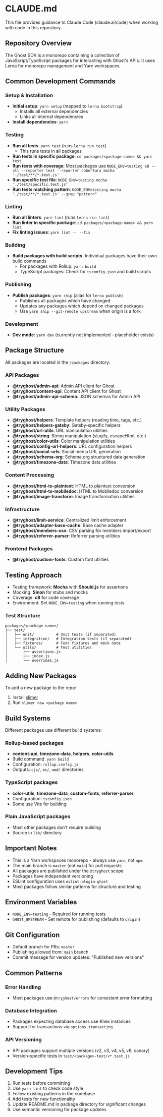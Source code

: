 # CLAUDE.md

This file provides guidance to Claude Code (claude.ai/code) when working with code in this repository.

## Repository Overview

The Ghost SDK is a monorepo containing a collection of JavaScript/TypeScript packages for interacting with Ghost's APIs. It uses Lerna for monorepo management and Yarn workspaces.

## Common Development Commands

### Setup & Installation
- **Initial setup**: `yarn setup` (mapped to `lerna bootstrap`)
  - Installs all external dependencies
  - Links all internal dependencies
- **Install dependencies**: `yarn`

### Testing
- **Run all tests**: `yarn test` (runs `lerna run test`)
  - This runs tests in all packages
- **Run tests in specific package**: `cd packages/<package-name> && yarn test`
- **Run tests with coverage**: Most packages use `NODE_ENV=testing c8 --all --reporter text --reporter cobertura mocha './test/**/*.test.js'`
- **Run specific test file**: `NODE_ENV=testing mocha './test/specific.test.js'`
- **Run tests matching pattern**: `NODE_ENV=testing mocha './test/**/*.test.js' --grep "pattern"`

### Linting
- **Run all linters**: `yarn lint` (runs `lerna run lint`)
- **Run linter in specific package**: `cd packages/<package-name> && yarn lint`
- **Fix linting issues**: `yarn lint -- --fix`

### Building
- **Build packages with build scripts**: Individual packages have their own build commands
  - For packages with Rollup: `yarn build`
  - TypeScript packages: Check for `tsconfig.json` and build scripts

### Publishing
- **Publish packages**: `yarn ship` (alias for `lerna publish`)
  - Publishes all packages which have changed
  - Updates any packages which depend on changed packages
  - Use `yarn ship --git-remote upstream` when origin is a fork

### Development
- **Dev mode**: `yarn dev` (currently not implemented - placeholder exists)

## Package Structure

All packages are located in the `/packages` directory:

### API Packages
- **@tryghost/admin-api**: Admin API client for Ghost
- **@tryghost/content-api**: Content API client for Ghost
- **@tryghost/admin-api-schema**: JSON schemas for Admin API

### Utility Packages
- **@tryghost/helpers**: Template helpers (reading time, tags, etc.)
- **@tryghost/helpers-gatsby**: Gatsby-specific helpers
- **@tryghost/url-utils**: URL manipulation utilities
- **@tryghost/string**: String manipulation (slugify, escapeHtml, etc.)
- **@tryghost/color-utils**: Color manipulation utilities
- **@tryghost/config-url-helpers**: URL configuration helpers
- **@tryghost/social-urls**: Social media URL generation
- **@tryghost/schema-org**: Schema.org structured data generation
- **@tryghost/timezone-data**: Timezone data utilities

### Content Processing
- **@tryghost/html-to-plaintext**: HTML to plaintext conversion
- **@tryghost/html-to-mobiledoc**: HTML to Mobiledoc conversion
- **@tryghost/image-transform**: Image transformation utilities

### Infrastructure
- **@tryghost/limit-service**: Centralized limit enforcement
- **@tryghost/adapter-base-cache**: Base cache adapter
- **@tryghost/members-csv**: CSV parsing for members import/export
- **@tryghost/referrer-parser**: Referrer parsing utilities

### Frontend Packages
- **@tryghost/custom-fonts**: Custom font utilities

## Testing Approach

- Testing framework: **Mocha** with **Should.js** for assertions
- Mocking: **Sinon** for stubs and mocks
- Coverage: **c8** for code coverage
- Environment: Set `NODE_ENV=testing` when running tests

### Test Structure
```
packages/<package-name>/
├── test/
│   ├── unit/          # Unit tests (if separated)
│   ├── integration/   # Integration tests (if separated)
│   ├── fixtures/      # Test fixtures and mock data
│   └── utils/         # Test utilities
│       ├── assertions.js
│       ├── index.js
│       └── overrides.js
```

## Adding New Packages

To add a new package to the repo:
1. Install [slimer](https://github.com/TryGhost/slimer)
2. Run `slimer new <package name>`

## Build Systems

Different packages use different build systems:

### Rollup-based packages
- **content-api**, **timezone-data**, **helpers**, **color-utils**
- Build command: `yarn build`
- Configuration: `rollup.config.js`
- Outputs: `cjs/`, `es/`, `umd/` directories

### TypeScript packages
- **color-utils**, **timezone-data**, **custom-fonts**, **referrer-parser**
- Configuration: `tsconfig.json`
- Some use Vite for building

### Plain JavaScript packages
- Most other packages don't require building
- Source in `lib/` directory

## Important Notes

- This is a Yarn workspaces monorepo - always use `yarn`, not `npm`
- The main branch is `master` (not `main`) for pull requests
- All packages are published under the `@tryghost` scope
- Packages have independent versioning
- ESLint configuration uses `eslint-plugin-ghost`
- Most packages follow similar patterns for structure and testing

## Environment Variables

- `NODE_ENV=testing` - Required for running tests
- `GHOST_UPSTREAM` - Set remote for publishing (defaults to `origin`)

## Git Configuration

- Default branch for PRs: `master`
- Publishing allowed from: `main` branch
- Commit message for version updates: "Published new versions"

## Common Patterns

### Error Handling
- Most packages use `@tryghost/errors` for consistent error formatting

### Database Integration
- Packages expecting database access use Knex instances
- Support for transactions via `options.transacting`

### API Versioning
- API packages support multiple versions (v2, v3, v4, v5, v6, canary)
- Version-specific tests in `test/<package>-test/v*.test.js`

## Development Tips

1. Run tests before committing
2. Use `yarn lint` to check code style
3. Follow existing patterns in the codebase
4. Add tests for new functionality
5. Update README.md in package directory for significant changes
6. Use semantic versioning for package updates
